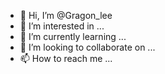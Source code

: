 - 👋 Hi, I’m @Gragon_lee
- 👀 I’m interested in ...
- 🌱 I’m currently learning ...
- 💞️ I’m looking to collaborate on ...
- 📫 How to reach me ...

<!---
Gragonlee/Gragonlee is a ✨ special ✨ repository because its `README.md` (this file) appears on your GitHub profile.
You can click the Preview link to take a look at your changes.
--->
